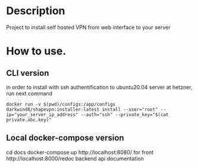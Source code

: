 # Description

Project to install self hosted VPN from web interface to your server

# How to use.

## CLI version

in order to install with ssh authentification to ubuntu20.04 server at hetzner, run next command
```
docker run -v $(pwd)/configs:/app/configs darkwind8/shapevpn:installer-latest install --user="root" --ip="your_server_ip_address" --auth="ssh" --private_key="$(cat private.abc.key)"
```

## Local docker-compose version

cd docs
docker-compose up
http://localhost:8080/ for front
http://localhost:8000/redoc backend api documentation
